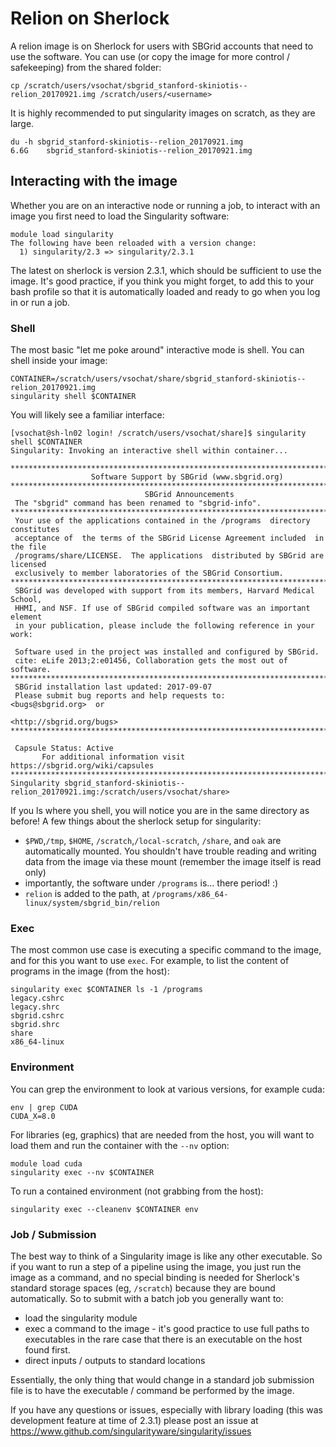 # Relion on Sherlock

A relion image is on Sherlock for users with SBGrid accounts that need to use the software.
You can use (or copy the image for more control / safekeeping) from the shared folder:

```
cp /scratch/users/vsochat/sbgrid_stanford-skiniotis--relion_20170921.img /scratch/users/<username>
```

It is highly recommended to put singularity images on scratch, as they are large.

```
du -h sbgrid_stanford-skiniotis--relion_20170921.img 
6.6G	sbgrid_stanford-skiniotis--relion_20170921.img
```

## Interacting with the image

Whether you are on an interactive node or running a job, to interact with an image
you first need to load the Singularity software:

```
module load singularity
The following have been reloaded with a version change:
  1) singularity/2.3 => singularity/2.3.1
```

The latest on sherlock is version 2.3.1, which should be sufficient to use the image. It's 
good practice, if you think you might forget, to add this to your bash profile so that it
is automatically loaded and ready to go when you log in or run a job.

### Shell
The most basic "let me poke around" interactive mode is shell. You can shell inside your image:

```
CONTAINER=/scratch/users/vsochat/share/sbgrid_stanford-skiniotis--relion_20170921.img
singularity shell $CONTAINER
```

You will likely see a familiar interface:

```
[vsochat@sh-ln02 login! /scratch/users/vsochat/share]$ singularity shell $CONTAINER
Singularity: Invoking an interactive shell within container...

********************************************************************************
                  Software Support by SBGrid (www.sbgrid.org)
********************************************************************************
                              SBGrid Announcements
 The "sbgrid" command has been renamed to "sbgrid-info".
********************************************************************************
 Your use of the applications contained in the /programs  directory constitutes
 acceptance of  the terms of the SBGrid License Agreement included  in the file
 /programs/share/LICENSE.  The applications  distributed by SBGrid are licensed
 exclusively to member laboratories of the SBGrid Consortium.
******************************************************************************** 
 SBGrid was developed with support from its members, Harvard Medical School,    
 HHMI, and NSF. If use of SBGrid compiled software was an important element     
 in your publication, please include the following reference in your work:      
                                                                                      
 Software used in the project was installed and configured by SBGrid.                   
 cite: eLife 2013;2:e01456, Collaboration gets the most out of software.                
********************************************************************************
 SBGrid installation last updated: 2017-09-07
 Please submit bug reports and help requests to:       <bugs@sbgrid.org>  or
                                                       <http://sbgrid.org/bugs>
********************************************************************************

 Capsule Status: Active
       For additional information visit https://sbgrid.org/wiki/capsules
********************************************************************************
Singularity sbgrid_stanford-skiniotis--relion_20170921.img:/scratch/users/vsochat/share> 
```

If you ls where you shell, you will notice you are in the same directory as before! A few things
about the sherlock setup for singularity:

 - `$PWD`,`/tmp`, `$HOME`, `/scratch`,`/local-scratch`, `/share`, and `oak` are automatically mounted. You shouldn't have trouble reading and writing data from the image via these mount (remember the image itself is read only)
 - importantly, the software under `/programs` is... there period! :)
 - `relion` is added to the path, at `/programs/x86_64-linux/system/sbgrid_bin/relion`

### Exec
The most common use case is executing a specific command to the image, and for this you
want to use `exec`. For example, to list the content of programs in the image (from the host):

```
singularity exec $CONTAINER ls -1 /programs
legacy.cshrc
legacy.shrc
sbgrid.cshrc
sbgrid.shrc
share
x86_64-linux
```

### Environment
You can grep the environment to look at various versions, for example cuda:

```
env | grep CUDA
CUDA_X=8.0
```

For libraries (eg, graphics) that are needed from the host, you will want to load them and run the container 
with the `--nv` option:

```
module load cuda
singularity exec --nv $CONTAINER
```

To run a contained environment (not grabbing from the host):

```
singularity exec --cleanenv $CONTAINER env
```


### Job / Submission
The best way to think of a Singularity image is like any other executable. So if you
want to run a step of a pipeline using the image, you just run the image as a command,
and no special binding is needed for Sherlock's standard storage spaces (eg, `/scratch`) because 
they are bound automatically. So to submit with a batch job you generally want to:

 - load the singularity module
 - exec a command to the image - it's good practice to use full paths to executables in the rare case that there is an executable on the host found first.
 - direct inputs / outputs to standard locations

Essentially, the only thing that would change in a standard job submission file is to have the executable / command be performed by the image. 

If you have any questions or issues, especially with library loading (this was development
feature at time of 2.3.1) please post an issue at https://www.github.com/singularityware/singularity/issues
